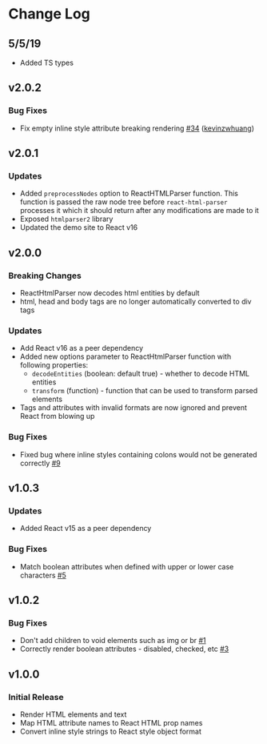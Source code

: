 # Change Log

## 5/5/19
- Added TS types

## v2.0.2
### Bug Fixes
- Fix empty inline style attribute breaking rendering [#34](https://github.com/wrakky/react-html-parser/pull/34) ([kevinzwhuang](https://github.com/kevinzwhuang))

## v2.0.1
### Updates
- Added `preprocessNodes` option to ReactHTMLParser function. This function is passed the raw
node tree before `react-html-parser` processes it which it should return after any modifications
are made to it
- Exposed `htmlparser2` library
- Updated the demo site to React v16

## v2.0.0
### Breaking Changes
- ReactHtmlParser now decodes html entities by default
- html, head and body tags are no longer automatically converted to div tags
### Updates
- Add React v16 as a peer dependency
- Added new options parameter to ReactHtmlParser function with following properties:
  - `decodeEntities` (boolean: default true) - whether to decode HTML entities
  - `transform` (function) - function that can be used to transform parsed elements
- Tags and attributes with invalid formats are now ignored and prevent React from blowing up
### Bug Fixes
- Fixed bug where inline styles containing colons would not be generated correctly [#9](https://github.com/wrakky/react-html-parser/issues/9)

## v1.0.3
### Updates
- Added React v15 as a peer dependency
### Bug Fixes
- Match boolean attributes when defined with upper or lower case characters [#5](https://github.com/wrakky/react-html-parser/issues/5)

## v1.0.2
### Bug Fixes
- Don't add children to void elements such as img or br [#1](https://github.com/wrakky/react-html-parser/issues/1)
- Correctly render boolean attributes - disabled, checked, etc [#3](https://github.com/wrakky/react-html-parser/issues/3)

## v1.0.0
### Initial Release
- Render HTML elements and text
- Map HTML attribute names to React HTML prop names
- Convert inline style strings to React style object format
